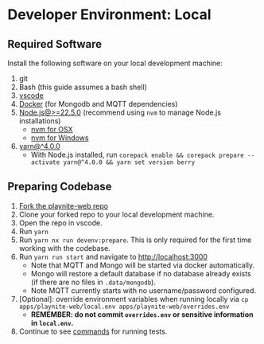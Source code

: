 # Developer Environment: Local

## Required Software

Install the following software on your local development machine:

1. git
2. Bash (this guide assumes a bash shell)
3. [vscode](https://code.visualstudio.com/Download)
4. [Docker](https://www.docker.com/products/docker-desktop/) (for Mongodb and MQTT dependencies)
5. [Node.js@>=22.5.0](https://nodejs.org/en/download/package-manager) (recommend using `nvm` to manage Node.js installations)
   - [nvm for OSX](https://github.com/nvm-sh/nvm)
   - [nvm for Windows](https://github.com/coreybutler/nvm-windows)
6. [yarn@^4.0.0](https://yarnpkg.com/getting-started)
   - With Node.js installed, run `corepack enable && corepack prepare --activate yarn@^4.0.0 && yarn set version berry`

## Preparing Codebase

1. [Fork the playnite-web repo](https://github.com/andrew-codes/playnite-web/fork)
2. Clone your forked repo to your local development machine.
3. Open the repo in vscode.
4. Run `yarn`
5. Run `yarn nx run devenv:prepare`. This is only required for the first time working with the codebase.
6. Run `yarn run start` and navigate to [http://localhost:3000](http://localhost:3000)
   - Note that MQTT and Mongo will be started via docker automatically.
   - Mongo will restore a default database if no database already exists (if there are no files in `.data/mongodb`).
   - Note MQTT currently starts with no username/password configured.
7. \[Optional\]: override environment variables when running locally via `cp apps/playnite-web/local.env apps/playnite-web/overrides.env`
   - **REMEMBER: do not commit `overrides.env` or sensitive information in `local.env`.**
8. Continue to see [commands](./index.md#running-playnite-web) for running tests.
